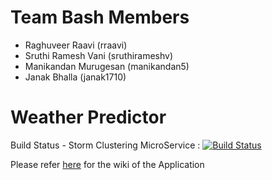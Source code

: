 Team Bash Members
==============================
* Raghuveer Raavi (rraavi) 
* Sruthi Ramesh Vani (sruthirameshv) 
* Manikandan Murugesan (manikandan5)
* Janak Bhalla (janak1710)

Weather Predictor
==============================

Build Status - Storm Clustering MicroService  : [![Build Status](https://travis-ci.org/airavata-courses/TeamBash.svg?branch=feature%2Ffeature-5-storm-clustering)](https://travis-ci.org/airavata-courses/TeamBash)

Please refer [here](https://github.com/TeamBash/UI/wiki) for the wiki of the Application 
